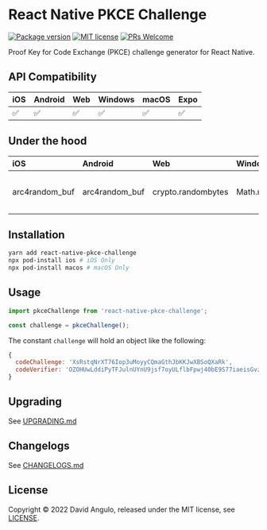 # React Native PKCE Challenge
[![Package version](https://img.shields.io/npm/v/react-native-pkce-challenge?style=for-the-badge&labelColor=000000)](https://www.npmjs.com/package/react-native-pkce-challenge)
[![MIT license](https://img.shields.io/badge/License-MIT-brightgreen.svg?style=for-the-badge&labelColor=000000)](LICENSE)
[![PRs Welcome](https://img.shields.io/badge/PRs-welcome-hotpink.svg?style=for-the-badge&labelColor=000000)](https://github.com/dcangulo/react-native-pkce-challenge/pulls)

Proof Key for Code Exchange (PKCE) challenge generator for React Native.

## API Compatibility
|iOS                |Android            |Web                |Windows            |macOS              |Expo              
|:------------------|:------------------|:------------------|:------------------|:------------------|:------------------
|:white_check_mark: |:white_check_mark: |:white_check_mark: |:white_check_mark: |:white_check_mark: |:white_check_mark:

## Under the hood
|iOS            |Android        |Web                |Windows     |macOS          |Expo        
|:--------------|:--------------|:------------------|:-----------|:--------------|:-------------------------
|arc4random_buf |arc4random_buf |crypto.randombytes |Math.random |arc4random_buf |expo-random / expo-crypto

## Installation
```bash
yarn add react-native-pkce-challenge
npx pod-install ios # iOS Only
npx pod-install macos # macOS Only
```

## Usage
```js
import pkceChallenge from 'react-native-pkce-challenge';

const challenge = pkceChallenge();
```

The constant `challenge` will hold an object like the following:
```js
{
  codeChallenge: 'XsRstqNrXT76Iop3uMoyyCQmaGthJbKKJwXBSoQXaRk',
  codeVerifier: 'OZOHUwLddiPyTFJulnUYnU9jsf7oyULflbFpwj40bE9S77iaeisGvzvaVvvPE7oO-xaV4skxwKDFBBV7JofVNxCgUSauqUDVcVjggE4-M6zthVUmeUrSAHatmIBm_P0_'
}
```

## Upgrading
See [UPGRADING.md](UPGRADING.md)

## Changelogs
See [CHANGELOGS.md](CHANGELOGS.md)

## License
Copyright © 2022 David Angulo, released under the MIT license, see [LICENSE](LICENSE).
